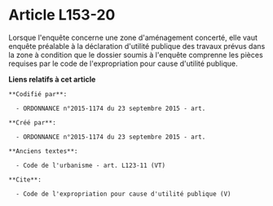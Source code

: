 # Article L153-20

Lorsque l'enquête concerne une zone d'aménagement concerté, elle vaut enquête préalable à la déclaration d'utilité publique
des travaux prévus dans la zone à condition que le dossier soumis à l'enquête comprenne les pièces requises par le code de
l'expropriation pour cause d'utilité publique.

**Liens relatifs à cet article**

	**Codifié par**:

	  - ORDONNANCE n°2015-1174 du 23 septembre 2015 - art.

	**Créé par**:

	  - ORDONNANCE n°2015-1174 du 23 septembre 2015 - art.

	**Anciens textes**:

	  - Code de l'urbanisme - art. L123-11 (VT)

	**Cite**:

	  - Code de l'expropriation pour cause d'utilité publique (V)

